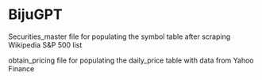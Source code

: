 # BijuGPT

Securities_master file for populating the symbol table after scraping Wikipedia S&P 500 list

obtain_pricing file for populating the daily_price table with data from Yahoo Finance

